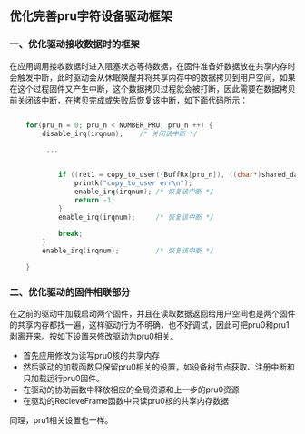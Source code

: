 ## </center>优化完善pru字符设备驱动框架<center>

### 一、优化驱动接收数据时的框架

​		在应用调用接收数据时进入阻塞状态等待数据，在固件准备好数据放在共享内存时会触发中断，此时驱动会从休眠唤醒并将共享内存中的数据拷贝到用户空间，如果在这个过程固件又产生中断，这个数据拷贝过程就会被打断，因此需要在数据拷贝前关闭该中断，在拷贝完成或失败后恢复该中断，如下面代码所示：

```c

	for(pru_n = 0; pru_n < NUMBER_PRU; pru_n ++) {
		disable_irq(irqnum);	/* 关闭该中断 */

		....
		

			if ((ret1 = copy_to_user((BuffRx[pru_n]), ((char*)shared_data->buf_rx), SHARED_MEMORY_SIZE ))){
				printk("copy_to_user err\n");
				enable_irq(irqnum);	/* 恢复该中断 */
				return -1;
			}
			enable_irq(irqnum);		/* 恢复该中断 */
		
			break;
		} 
		enable_irq(irqnum);			/* 恢复该中断 */

	}
```

### 二、优化驱动的固件相联部分

​		在之前的驱动中加载启动两个固件，并且在读取数据返回给用户空间也是两个固件的共享内存都找一遍，这样驱动行为不明确，也不好调试，因此可把pru0和pru1剥离开来。按如下设置来修改驱动为pru0相关。

- 首先应用修改为读写pru0核的共享内存
- 然后驱动的加载函数只保留pru0相关的设置，如设备树节点获取、注册中断和只加载运行pru0固件。
- 在驱动的协助函数中释放相应的全局资源和上一步的pru0资源
- 在驱动的RecieveFrame函数中只读pru0核的共享内存数据

同理，pru1相关设置也一样。

